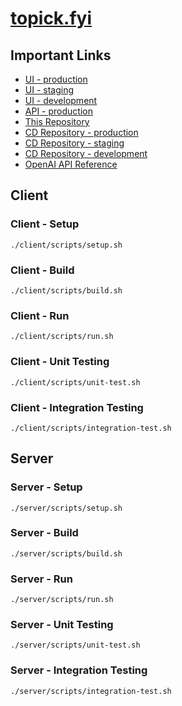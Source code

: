 # [topick.fyi](https://topick.fyi)

## Important Links

- [UI - production](https://topick.fyi)
- [UI - staging](https://stg.topick.fyi)
- [UI - development](https://dev.topick.fyi)
- [API - production](https://services.topick.fyi)
- [This Repository](https://github.com/ExoKomodo/topick)
- [CD Repository - production](https://github.com/ExoKomodo/topick-prd)
- [CD Repository - staging](https://github.com/ExoKomodo/topick-stg)
- [CD Repository - development](https://github.com/ExoKomodo/topick-dev)
- [OpenAI API Reference](https://platform.openai.com/docs/api-reference)

## Client

### Client - Setup

```shell
./client/scripts/setup.sh
```

### Client - Build

```shell
./client/scripts/build.sh
```

### Client - Run

```shell
./client/scripts/run.sh
```

### Client - Unit Testing

```shell
./client/scripts/unit-test.sh
```

### Client - Integration Testing

```shell
./client/scripts/integration-test.sh
```

## Server

### Server - Setup

```shell
./server/scripts/setup.sh
```

### Server - Build

```shell
./server/scripts/build.sh
```

### Server - Run

```shell
./server/scripts/run.sh
```

### Server - Unit Testing

```shell
./server/scripts/unit-test.sh
```

### Server - Integration Testing

```shell
./server/scripts/integration-test.sh
```


